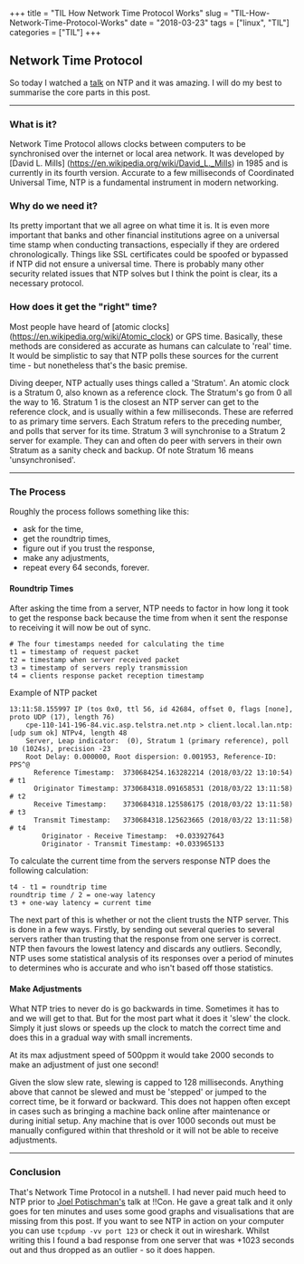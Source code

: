 +++
title = "TIL How Network Time Protocol Works"
slug = "TIL-How-Network-Time-Protocol-Works"
date = "2018-03-23"
tags = ["linux", "TIL"]
categories = ["TIL"]
+++

Network Time Protocol
---------------------

So today I watched a [talk](https://www.youtube.com/watch?v=MDmNvVG9AnQ)
on NTP and it was amazing. I will do my best to summarise the core parts
in this post.

------------------------------------------------------------------------

### What is it?

Network Time Protocol allows clocks between computers to be synchronised
over the internet or local area network. It was developed by [David L.
Mills]
(https://en.wikipedia.org/wiki/David_L._Mills) in
1985 and is currently in its fourth version. Accurate to a few
milliseconds of Coordinated Universal Time, NTP is a fundamental
instrument in modern networking.

### Why do we need it?

Its pretty important that we all agree on what time it is. It is even
more important that banks and other financial institutions agree on a
universal time stamp when conducting transactions, especially if they
are ordered chronologically. Things like SSL certificates could be
spoofed or bypassed if NTP did not ensure a universal time. There is
probably many other security related issues that NTP solves but I think
the point is clear, its a necessary protocol.

### How does it get the "right" time?

Most people have heard of [atomic clocks]
(https://en.wikipedia.org/wiki/Atomic_clock) or GPS
time. Basically, these methods are considered as accurate as humans can
calculate to 'real' time. It would be simplistic to say that NTP polls
these sources for the current time - but nonetheless that's the basic
premise.

Diving deeper, NTP actually uses things called a 'Stratum'. An atomic
clock is a Stratum 0, also known as a reference clock. The Stratum's go
from 0 all the way to 16. Stratum 1 is the closest an NTP server can get
to the reference clock, and is usually within a few milliseconds. These
are referred to as primary time servers. Each Stratum refers to the
preceding number, and polls that server for its time. Stratum 3 will
synchronise to a Stratum 2 server for example. They can and often do
peer with servers in their own Stratum as a sanity check and backup. Of
note Stratum 16 means 'unsynchronised'.

------------------------------------------------------------------------

### The Process

Roughly the process follows something like this:

-   ask for the time,
-   get the roundtrip times,
-   figure out if you trust the response,
-   make any adjustments,
-   repeat every 64 seconds, forever.

#### Roundtrip Times

After asking the time from a server, NTP needs to factor in how long it
took to get the response back because the time from when it sent the
response to receiving it will now be out of sync.

```shell 
# The four timestamps needed for calculating the time
t1 = timestamp of request packet
t2 = timestamp when server received packet
t3 = timestamp of servers reply transmission
t4 = clients response packet reception timestamp
```

Example of NTP packet

```shell 
13:11:58.155997 IP (tos 0x0, ttl 56, id 42684, offset 0, flags [none], proto UDP (17), length 76)
    cpe-110-141-196-84.vic.asp.telstra.net.ntp > client.local.lan.ntp: [udp sum ok] NTPv4, length 48
    Server, Leap indicator:  (0), Stratum 1 (primary reference), poll 10 (1024s), precision -23
    Root Delay: 0.000000, Root dispersion: 0.001953, Reference-ID: PPS^@
      Reference Timestamp:  3730684254.163282214 (2018/03/22 13:10:54) # t1
      Originator Timestamp: 3730684318.091658531 (2018/03/22 13:11:58) # t2
      Receive Timestamp:    3730684318.125586175 (2018/03/22 13:11:58) # t3
      Transmit Timestamp:   3730684318.125623665 (2018/03/22 13:11:58) # t4
        Originator - Receive Timestamp:  +0.033927643
        Originator - Transmit Timestamp: +0.033965133
```

To calculate the current time from the servers response NTP does the
following calculation:

    t4 - t1 = roundtrip time
    roundtrip time / 2 = one-way latency
    t3 + one-way latency = current time

The next part of this is whether or not the client trusts the NTP
server. This is done in a few ways. Firstly, by sending out several
queries to several servers rather than trusting that the response from
one server is correct. NTP then favours the lowest latency and discards
any outliers. Secondly, NTP uses some statistical analysis of its
responses over a period of minutes to determines who is accurate and who
isn't based off those statistics.

#### Make Adjustments

What NTP tries to never do is go backwards in time. Sometimes it has to
and we will get to that. But for the most part what it does it 'slew'
the clock. Simply it just slows or speeds up the clock to match the
correct time and does this in a gradual way with small increments.

At its max adjustment speed of 500ppm it would take 2000 seconds to make
an adjustment of just one second!

Given the slow slew rate, slewing is capped to 128 milliseconds.
Anything above that cannot be slewed and must be 'stepped' or jumped to
the correct time, be it forward or backward. This does not happen often
except in cases such as bringing a machine back online after maintenance
or during initial setup. Any machine that is over 1000 seconds out must
be manually configured within that threshold or it will not be able to
receive adjustments.

------------------------------------------------------------------------

### Conclusion

That's Network Time Protocol in a nutshell. I had never paid much heed
to NTP prior to [Joel Potischman's](https://twitter.com/jpotischj) talk
at !!Con. He gave a great talk and it only goes for ten minutes and uses
some good graphs and visualisations that are missing from this post. If
you want to see NTP in action on your computer you can use
`tcpdump -vv port 123` or check it out in wireshark. Whilst
writing this I found a bad response from one server that was +1023
seconds out and thus dropped as an outlier - so it does happen.
